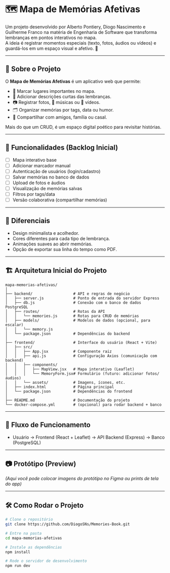 # 🗺️ Mapa de Memórias Afetivas

Um projeto desenvolvido por Alberto Pontiery, Diogo Nascimento e Guilherme Franco na matéria de Engenharia de Software que transforma lembranças em pontos interativos no mapa.  
A ideia é registrar momentos especiais (texto, fotos, áudios ou vídeos) e guardá-los em um espaço visual e afetivo. 💖  

---

## 🌟 Sobre o Projeto
O **Mapa de Memórias Afetivas** é um aplicativo web que permite:
- 📍 Marcar lugares importantes no mapa.  
- 📝 Adicionar descrições curtas das lembranças.  
- 📷 Registrar fotos, 🎤 músicas ou 🎥 vídeos.  
- 🗂️ Organizar memórias por tags, data ou humor.  
- 🤝 Compartilhar com amigos, família ou casal.  

Mais do que um CRUD, é um espaço digital poético para revisitar histórias.  
 
---

## 📌 Funcionalidades (Backlog Inicial)
- [ ] Mapa interativo base  
- [ ] Adicionar marcador manual  
- [ ] Autenticação de usuários (login/cadastro)  
- [ ] Salvar memórias no banco de dados  
- [ ] Upload de fotos e áudios  
- [ ] Visualização de memórias salvas  
- [ ] Filtros por tags/data  
- [ ] Versão colaborativa (compartilhar memórias)  

---

## 🎨 Diferenciais
- Design minimalista e acolhedor.  
- Cores diferentes para cada tipo de lembrança.  
- Animações suaves ao abrir memórias.  
- Opção de exportar sua linha do tempo como PDF.  

---
## 🏗️ Arquitetura Inicial do Projeto

```plaintext
mapa-memorias-afetivas/
│
├── backend/                  # API e regras de negócio
│   ├── server.js             # Ponto de entrada do servidor Express
│   ├── db.js                 # Conexão com o banco de dados PostgreSQL
│   ├── routes/               # Rotas da API
│   │   └── memories.js       # Rotas para CRUD de memórias
│   ├── models/               # Modelos de dados (opcional, para escalar)
│   │   └── memory.js
│   └── package.json          # Dependências do backend
│
├── frontend/                 # Interface do usuário (React + Vite)
│   ├── src/
│   │   ├── App.jsx           # Componente raiz
│   │   ├── api.js            # Configuração Axios (comunicação com backend)
│   │   ├── components/       
│   │   │   ├── MapView.jsx   # Mapa interativo (Leaflet)
│   │   │   └── MemoryForm.jsx# Formulário (futuro: adicionar fotos/áudios)
│   │   └── assets/           # Imagens, ícones, etc.
│   ├── index.html            # Página principal
│   └── package.json          # Dependências do frontend
│
├── README.md                 # Documentação do projeto
└── docker-compose.yml        # (opcional) para rodar backend + banco
```
---

## 🔄 Fluxo de Funcionamento

- Usuário -> Frontend (React + Leaflet) -> API Backend (Express) -> Banco (PostgreSQL)
  
---

## 📷 Protótipo (Preview)
*(Aqui você pode colocar imagens do protótipo no Figma ou prints de tela do app)*  

---

## 🛠️ Como Rodar o Projeto
```bash
# Clone o repositório
git clone https://github.com/DiogoSNs/Memories-Book.git

# Entre na pasta
cd mapa-memorias-afetivas

# Instale as dependências
npm install

# Rode o servidor de desenvolvimento
npm run dev
